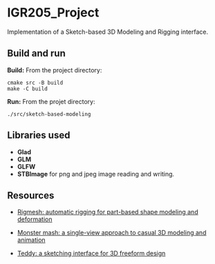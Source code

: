 # IGR205_Project

Implementation of a Sketch-based 3D Modeling and Rigging interface.

## Build and run

**Build:**
From the project directory:
```
cmake src -B build
make -C build
```

**Run:**
From the projet directory:
```
./src/sketch-based-modeling
```

## Libraries used
* **Glad**
* **GLM**
* **GLFW**
* **STBImage** for png and jpeg image reading and writing.

## Resources

- [Rigmesh: automatic rigging for part-based shape modeling and
deformation](https://dl.acm.org/doi/pdf/10.1145/2366145.2366217)

- [Monster mash: a single-view approach to casual 3D modeling and
animation](https://dl.acm.org/doi/pdf/10.1145/3414685.3417805)

- [Teddy: a sketching interface for
3D freeform design](https://www.cs.toronto.edu/~jacobson/seminar/igarashi-et-al-1999.pdf)
